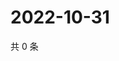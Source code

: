 # 2022-10-31

共 0 条

<!-- BEGIN WEIBO -->
<!-- 最后更新时间 Mon Oct 31 2022 21:49:19 GMT+0800 (China Standard Time) -->

<!-- END WEIBO -->
